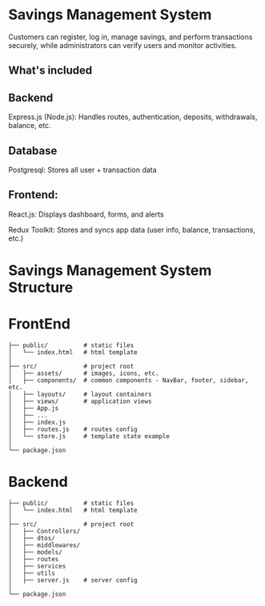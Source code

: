 # Savings Management System

Customers can register, log in, manage savings, and perform transactions securely, while administrators can verify users and monitor activities.

## What's included

## Backend

Express.js (Node.js): Handles routes, authentication, deposits, withdrawals, balance, etc.

## Database

Postgresql: Stores all user + transaction data

## Frontend:

React.js: Displays dashboard, forms, and alerts

Redux Toolkit: Stores and syncs app data (user info, balance, transactions, etc.)

# Savings Management System Structure

# FrontEnd

```
├── public/          # static files
│   └── index.html   # html template
│
├── src/             # project root
│   ├── assets/      # images, icons, etc.
│   ├── components/  # common components - NavBar, footer, sidebar, etc.
│   ├── layouts/     # layout containers
│   ├── views/       # application views
│   ├── App.js
│   ├── ...
│   ├── index.js
│   ├── routes.js    # routes config
│   └── store.js     # template state example
│
└── package.json
```

# Backend

```
├── public/          # static files
│   └── index.html   # html template
│
├── src/             # project root
│   ├── Controllers/
│   ├── dtos/
│   ├── middlewares/
│   ├── models/
│   ├── routes
│   ├── services
│   ├── utils
│   ├── server.js    # server config
│
└── package.json
```
